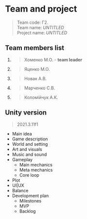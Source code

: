 # Team and project
> Team code: Г2.  
> Team name: *UNTITLED*  
> Project name: *UNTITLED*

## Team members list
1. > Хоменко М.О. - **team leader**
2. > Яценко М.О.
3. > Новак А.В.
4. > Марченко С.В.
5. > Коломійчук А.К.

## Unity version
> 2021.3.11f1

- Main idea
- Game description
- World and setting
- Art and visuals
- Music and sound
- Gameplay
    - Main mechanics
    - Meta mechanics
    - Core loop
- Plot
- UI|UX
- Balance
- Development plan
    - Milestones
    - MVP
    - Backlog

